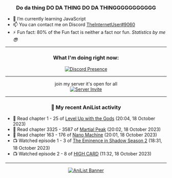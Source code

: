 <div align="center">

### Do da thing DO DA THING DO DA THINGGGGGGGGGGG
</div>

- 🌱 I’m currently learning JavaScript
- 📫 You can contact me on Discord [TheInternetUser#9060](https://discord.com/users/534117072796385300)
- ⚡ Fun fact: 80% of the Fun fact is neither a fact nor fun. _Statistics by me 😎_
<hr>

<div align="center">

### What I'm doing right now:
[![Discord Presence](https://lanyard.cnrad.dev/api/534117072796385300)](https://discord.com/users/534117072796385300)
<hr>

join my server it's open for all <br>
[![Server Invite](https://invidget.switchblade.xyz/bfYgVHxrSs)](https://discord.gg/bfYgVHxrSs)

<hr>
  
### 🌸 My recent AniList activity

</div>

<!-- ANILIST_ACTIVITY:start -->

-   📖 Read chapter 1 - 25 of [Level Up with the Gods](https://anilist.co/manga/138222) (20:04, 18 October 2023)
-   📖 Read chapter 3325 - 3587 of [Martial Peak](https://anilist.co/manga/104494) (20:02, 18 October 2023)
-   📖 Read chapter 163 - 176 of [Nano Machine](https://anilist.co/manga/120980) (20:01, 18 October 2023)
-   📺 Watched episode 1 - 3 of [The Eminence in Shadow Season 2](https://anilist.co/anime/161964) (18:31, 18 October 2023)
-   📺 Watched episode 2 - 8 of [HIGH CARD](https://anilist.co/anime/135778) (11:32, 18 October 2023)

<!-- ANILIST_ACTIVITY:end -->
<hr>

<div align="center">

[![AniList Banner](https://img.anili.st/User/929966)](https://anilist.co/user/TheInternetUser)

<!-- ![Profile views](https://gpvc.arturio.dev/TheInternetUse7) Since 2023-01-09 -->
<br>


</div>
